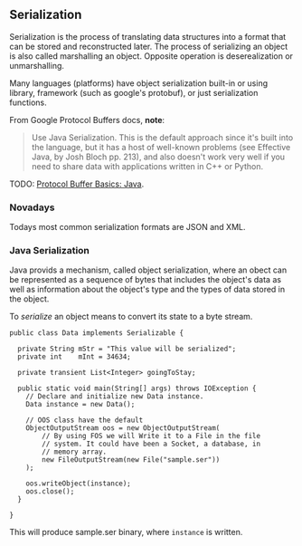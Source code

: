 ## Serialization
Serialization is the process of translating data structures into a format that can be stored and reconstructed later. The process of serializing an object is also called marshalling an object. Opposite operation is deserealization or unmarshalling.

Many languages (platforms) have object serialization built-in or using library, framework (such as google's protobuf), or just serialization functions. 

From Google Protocol Buffers docs, **note**:
>Use Java Serialization. This is the default approach since it's built into the language, but it has a host of well-known problems (see Effective Java, by Josh Bloch pp. 213), and also doesn't work very well if you need to share data with applications written in C++ or Python.

TODO: [Protocol Buffer Basics: Java](https://developers.google.com/protocol-buffers/docs/javatutorial).


### Novadays
Todays most common serialization formats are JSON and XML.


### Java Serialization
Java provids a mechanism, called object serialization, where an obect can be represented as a sequence of bytes that includes the object's data as well as information about the object's type and the types of data stored in the object.

To *serialize* an object means to convert its state to a byte stream.

```
public class Data implements Serializable {

  private String mStr = "This value will be serialized";
  private int    mInt = 34634;

  private transient List<Integer> goingToStay;

  public static void main(String[] args) throws IOException {
    // Declare and initialize new Data instance.
    Data instance = new Data();

    // OOS class have the default
    ObjectOutputStream oos = new ObjectOutputStream(
        // By using FOS we will Write it to a File in the file
        // system. It could have been a Socket, a database, in
        // memory array.
        new FileOutputStream(new File("sample.ser"))
    );

    oos.writeObject(instance);
    oos.close();
  }

}
```

This will produce sample.ser binary, where `instance` is written.